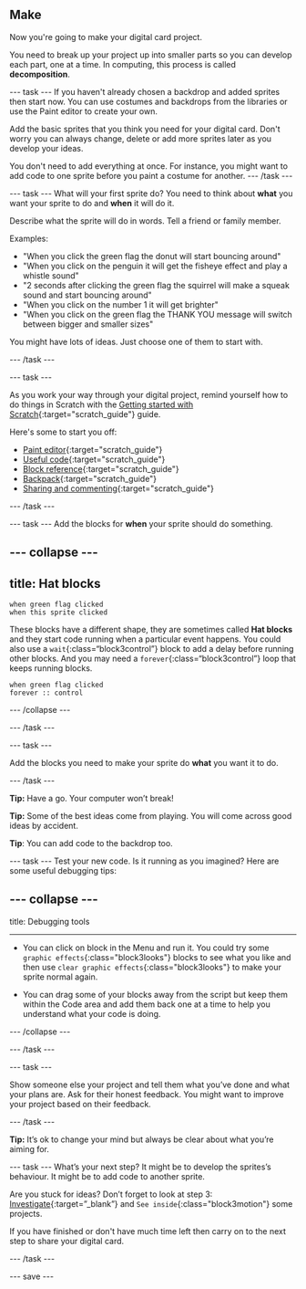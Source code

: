 ## Make
Now you're going to make your digital card project. 

You need to break up your project up into smaller parts so you can develop each part, one at a time. In computing, this process is called **decomposition**.

--- task ---
If you haven't already chosen a backdrop and added sprites then start now. You can use costumes and backdrops from the libraries or use the Paint editor to create your own. 

Add the basic sprites that you think you need for your digital card. Don't worry you can always change, delete or add more sprites later as you develop your ideas. 

You don't need to add everything at once. For instance, you might want to add code to one sprite before you paint a costume for another. 
--- /task ---

--- task ---
What will your first sprite do? You need to think about **what** you want your sprite to do and **when** it will do it. 

Describe what the sprite will do in words. Tell a friend or family member.

Examples:
+ "When you click the green flag the donut will start bouncing around"
+ "When you click on the penguin it will get the fisheye effect and play a whistle sound"
+ "2 seconds after clicking the green flag the squirrel will make a squeak sound and start bouncing around"
+ "When you click on the number 1 it will get brighter"
+ "When you click on the green flag the THANK YOU message will switch between bigger and smaller sizes"

You might have lots of ideas. Just choose one of them to start with.

--- /task ---

--- task ---

As you work your way through your digital project, remind yourself how to do things in Scratch with the [Getting started with Scratch](https://learning-admin.raspberrypi.org/en/projects/getting-started-scratch){:target="scratch_guide"} guide. 

Here's some to start you off:

+ [Paint editor](https://learning-admin.raspberrypi.org/en/projects/getting-started-scratch/6){:target="scratch_guide"}
+ [Useful code](https://learning-admin.raspberrypi.org/en/projects/getting-started-scratch/4){:target="scratch_guide"}
+ [Block reference](https://learning-admin.raspberrypi.org/en/projects/getting-started-scratch/5){:target="scratch_guide"}
+ [Backpack](https://learning-admin.raspberrypi.org/en/projects/getting-started-scratch/9){:target="scratch_guide"}
+ [Sharing and commenting](https://learning-admin.raspberrypi.org/en/projects/getting-started-scratch/10){:target="scratch_guide"}

--- /task ---

--- task ---
Add the blocks for **when** your sprite should do something.

--- collapse ---
---
title: Hat blocks
---

```blocks3
when green flag clicked
when this sprite clicked
```

These blocks have a different shape, they are sometimes called **Hat blocks** and they start code running when a particular event happens.
You could also use a `wait`{:class=“block3control”} block to add a delay before running other blocks.
And you may need a `forever`{:class=“block3control”} loop that keeps running blocks.

```blocks3
when green flag clicked
forever :: control
```
--- /collapse ---

--- /task ---

--- task ---

Add the blocks you need to make your sprite do **what** you want it to do. 

--- /task ---

**Tip:** Have a go. Your computer won’t break!

**Tip:** Some of the best ideas come from playing. You will come across good ideas by accident.

**Tip**: You can add code to the backdrop too.

--- task ---
Test your new code. Is it running as you imagined? Here are some useful debugging tips:

--- collapse ---
---

title: Debugging tools

---

+ You can click on block in the Menu and run it. You could try some `graphic effects`{:class="block3looks"} blocks to see what you like and then use `clear graphic effects`{:class="block3looks"} to make your sprite normal again.

+ You can drag some of your blocks away from the script but keep them within the Code area and add them back one at a time to help you understand what your code is doing.

--- /collapse ---

--- /task ---

--- task ---

Show someone else your project and tell them what you’ve done and what your plans are. Ask for their honest feedback. You might want to improve your project based on their feedback.

--- /task ---

**Tip:** It’s ok to change your mind but always be clear about what you’re aiming for.

--- task ---
What’s your next step? It might be to develop the sprites’s behaviour. It might be to add code to another sprite. 

Are you stuck for ideas? Don’t forget to look at step 3: [Investigate](https://learning-admin.raspberrypi.org/en/projects/digital-card/2){:target=”_blank”} and `See inside`{:class="block3motion"} some projects.

If you have finished or don't have much time left then carry on to the next step to share your digital card.

--- /task ---

--- save ---
